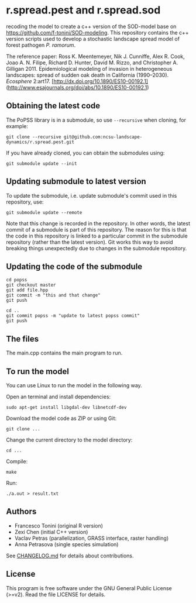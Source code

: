 # r.spread.pest and r.spread.sod

recoding the model to create a c++ version of the SOD-model base on https://github.com/f-tonini/SOD-modeling.
This repository contains the c++ version scripts used to develop a stochastic landscape spread model of forest pathogen *P. ramorum*.

The reference paper: Ross K. Meentemeyer, Nik J. Cunniffe, Alex R. Cook, Joao A. N. Filipe, Richard D. Hunter, David M. Rizzo, and Christopher A. Gilligan 2011. Epidemiological modeling of invasion in heterogeneous landscapes: spread of sudden oak death in California (1990–2030). *Ecosphere* 2:art17. [http://dx.doi.org/10.1890/ES10-00192.1] (http://www.esajournals.org/doi/abs/10.1890/ES10-00192.1) 

## Obtaining the latest code

The PoPSS library is in a submodule, so use `--recursive` when cloning,
for example:

```
git clone --recursive git@github.com:ncsu-landscape-dynamics/r.spread.pest.git
```

If you have already cloned, you can obtain the submodules using:

```
git submodule update --init
```

## Updating submodule to latest version

To update the submodule, i.e. update submodule's commit used in this
repository, use:

```
git submodule update --remote
```

Note that this change is recorded in the repository. In other words,
the latest commit of a submodule is part of this repository.
The reason for this is that the code in this repository is linked to a
particular commit in the submodule repository (rather than the latest
version). Git works this way to avoid breaking things unexpectedly due
to changes in the submodule repository.

## Updating the code of the submodule

```
cd popss
git checkout master
git add file.hpp
git commit -m "this and that change"
git push
```

```
cd ..
git commit popss -m "update to latest popss commit"
git push
```



## The files
The main.cpp contains the main program to run.

## To run the model

You can use Linux to run the model in the following way.

Open an terminal and install dependencies:

    sudo apt-get install libgdal-dev libnetcdf-dev

Download the model code as ZIP or using Git:

    git clone ...

Change the current directory to the model directory:

    cd ...

Compile:

    make

Run:

    ./a.out > result.txt

## Authors

* Francesco Tonini (original R version)
* Zexi Chen (initial C++ version)
* Vaclav Petras (parallelization, GRASS interface, raster handling)
* Anna Petrasova (single species simulation)

See [CHANGELOG.md](CHANGELOG.md) for details about contributions.

## License

This program is free software under the GNU General Public License
(>=v2). Read the file LICENSE for details.
